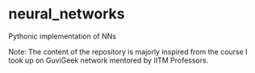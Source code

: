 # neural_networks
Pythonic implementation of NNs

Note:
The content of the repository is majorly inspired from the course I took up on GuviGeek network mentored by IITM Professors.

